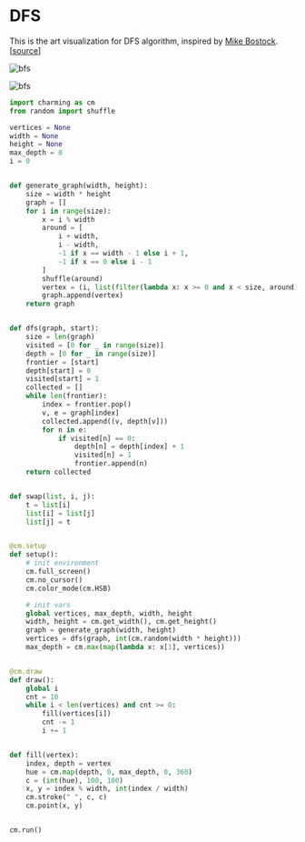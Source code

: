 # DFS

This is the art visualization for DFS algorithm, inspired by [Mike Bostock](https://bl.ocks.org/mbostock/11337835). [[source](../../examples/bfs.py)]

![bfs](https://raw.githubusercontent.com/gh2hq/public-files/master/example_dfs.gif)

![bfs](https://raw.githubusercontent.com/gh2hq/public-files/master/example_dfs.png)

```py
import charming as cm
from random import shuffle

vertices = None
width = None
height = None
max_depth = 0
i = 0


def generate_graph(width, height):
    size = width * height
    graph = []
    for i in range(size):
        x = i % width
        around = [
            i + width,
            i - width,
            -1 if x == width - 1 else i + 1,
            -1 if x == 0 else i - 1
        ]
        shuffle(around)
        vertex = (i, list(filter(lambda x: x >= 0 and x < size, around)))
        graph.append(vertex)
    return graph


def dfs(graph, start):
    size = len(graph)
    visited = [0 for _ in range(size)]
    depth = [0 for _ in range(size)]
    frontier = [start]
    depth[start] = 0
    visited[start] = 1
    collected = []
    while len(frontier):
        index = frontier.pop()
        v, e = graph[index]
        collected.append((v, depth[v]))
        for n in e:
            if visited[n] == 0:
                depth[n] = depth[index] + 1
                visited[n] = 1
                frontier.append(n)
    return collected


def swap(list, i, j):
    t = list[i]
    list[i] = list[j]
    list[j] = t


@cm.setup
def setup():
    # init environment
    cm.full_screen()
    cm.no_cursor()
    cm.color_mode(cm.HSB)

    # init vars
    global vertices, max_depth, width, height
    width, height = cm.get_width(), cm.get_height()
    graph = generate_graph(width, height)
    vertices = dfs(graph, int(cm.random(width * height)))
    max_depth = cm.max(map(lambda x: x[1], vertices))


@cm.draw
def draw():
    global i
    cnt = 10
    while i < len(vertices) and cnt >= 0:
        fill(vertices[i])
        cnt -= 1
        i += 1


def fill(vertex):
    index, depth = vertex
    hue = cm.map(depth, 0, max_depth, 0, 360)
    c = (int(hue), 100, 100)
    x, y = index % width, int(index / width)
    cm.stroke(" ", c, c)
    cm.point(x, y)


cm.run()
```

